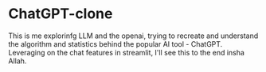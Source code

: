 # ChatGPT-clone
This is me explorinfg LLM and the openai, trying to recreate and understand the algorithm and statistics behind the popular AI tool - ChatGPT.  Leveraging on the chat features in streamlit, I'll see this to the end insha Allah.
